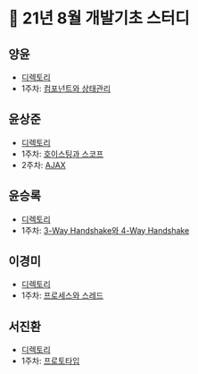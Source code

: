 # 🍫 21년 8월 개발기초 스터디

## 양윤

- [디렉토리](https://github.com/prgrms-web-devcourse/FE-August-study/tree/Week1/Yohan%5DStudy/%5B1%EA%B8%B0-B%5D%20%EC%96%91%EC%9C%A4_%201%EC%A3%BC%EC%B0%A8%20%EC%8A%A4%ED%84%B0%EB%94%94)
- 1주차: [컴포넌트와 상태관리](https://github.com/prgrms-web-devcourse/FE-August-study/blob/Week1/Yohan%5DStudy/%5B1%EA%B8%B0-B%5D%20%EC%96%91%EC%9C%A4_%201%EC%A3%BC%EC%B0%A8%20%EC%8A%A4%ED%84%B0%EB%94%94/%EC%BB%B4%ED%8F%AC%EB%84%8C%ED%8A%B8%EC%99%80%20%EC%83%81%ED%83%9C%EA%B4%80%EB%A6%AC.md)

## 윤상준

- [디렉토리](https://github.com/prgrms-web-devcourse/FE-August-study/tree/Week1/Yohan%5DStudy/%5B1%EA%B8%B0-B%5D%EC%9C%A4%EC%83%81%EC%A4%80_1%EC%A3%BC%EC%B0%A8%20%EC%8A%A4%ED%84%B0%EB%94%94)
- 1주차: [호이스팅과 스코프](https://github.com/prgrms-web-devcourse/FE-August-study/blob/Week1/Yohan%5DStudy/%5B1%EA%B8%B0-B%5D%EC%9C%A4%EC%83%81%EC%A4%80_1%EC%A3%BC%EC%B0%A8%20%EC%8A%A4%ED%84%B0%EB%94%94/%ED%98%B8%EC%9D%B4%EC%8A%A4%ED%8C%85%20%EA%B3%BC%20%EC%8A%A4%EC%BD%94%ED%94%84%20%EC%8A%A4%ED%84%B0%EB%94%94(8-6).md)
- 2주차: [AJAX](https://velog.io/@alajillo/AJAX)

## 윤승록

- [디렉토리](notion://www.notion.so/yoonnote/%5B1%EA%B8%B0-B%5D%20%EC%9C%A4%EC%8A%B9%EB%A1%9D_1%EC%A3%BC%EC%B0%A8%20%EC%8A%A4%ED%84%B0%EB%94%94)
- 1주차: [3-Way Handshake와 4-Way Handshake](notion://www.notion.so/yoonnote/%5B1%EA%B8%B0-B%5D%20%EC%9C%A4%EC%8A%B9%EB%A1%9D_1%EC%A3%BC%EC%B0%A8%20%EC%8A%A4%ED%84%B0%EB%94%94/TCP_3wayHandshake_4wayHandshake.md)

## 이경미

- [디렉토리](https://github.com/prgrms-web-devcourse/FE-August-study/tree/Week1/Yohan%5DStudy/%5B1%EA%B8%B0-B%5D%20%EC%9D%B4%EA%B2%BD%EB%AF%B8_1%EC%A3%BC%EC%B0%A8%20%EC%8A%A4%ED%84%B0%EB%94%94)
- 1주차: [프로세스와 스레드](https://github.com/prgrms-web-devcourse/FE-August-study/blob/Week1/Yohan%5DStudy/%5B1%EA%B8%B0-B%5D%20%EC%9D%B4%EA%B2%BD%EB%AF%B8_1%EC%A3%BC%EC%B0%A8%20%EC%8A%A4%ED%84%B0%EB%94%94/%5BOS%5D%ED%94%84%EB%A1%9C%EC%84%B8%EC%8A%A4%EC%99%80%20%EC%8A%A4%EB%A0%88%EB%93%9C.md)

## 서진환

- [디렉토리](https://github.com/prgrms-web-devcourse/FE-August-study/tree/Week1/Yohan%5DStudy/%5B1%EA%B8%B0-A%5D%20%EC%84%9C%EC%A7%84%ED%99%98_1%EC%A3%BC%EC%B0%A8%20%EC%8A%A4%ED%84%B0%EB%94%94)
- 1주차: [프로토타입](https://github.com/prgrms-web-devcourse/FE-August-study/blob/Week1/Yohan%5DStudy/%5B1%EA%B8%B0-A%5D%20%EC%84%9C%EC%A7%84%ED%99%98_1%EC%A3%BC%EC%B0%A8%20%EC%8A%A4%ED%84%B0%EB%94%94/%ED%94%84%EB%A1%9C%ED%86%A0%ED%83%80%EC%9E%85.md)
